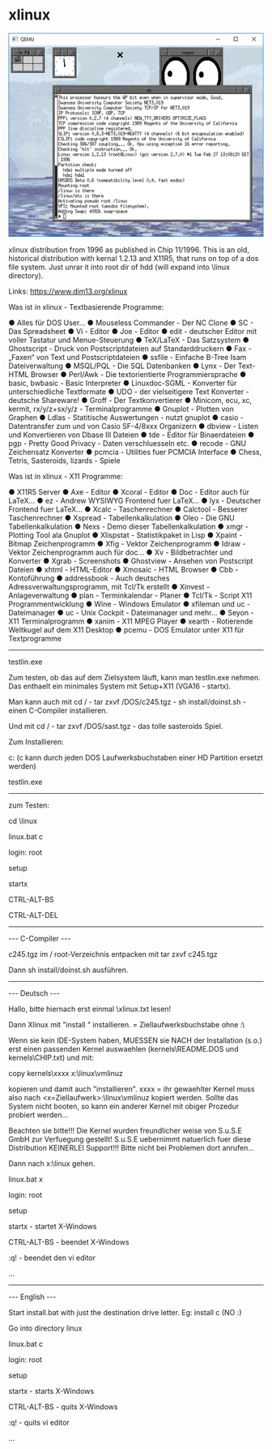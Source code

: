 # xlinux

![Bild](https://github.com/petersieg/xlinux/blob/master/xlinux.jpg)

xlinux distribution from 1996 as published in Chip 11/1996.
This is an old, historical distribution with kernal 1.2.13 and X11R5, that runs on top of a dos file system.
Just unrar it into root dir of hdd (will expand into \linux directory).

Links:
https://www.dim13.org/xlinux

Was ist in xlinux - Textbasierende Programme:

● Alles für DOS User...
● Mouseless Commander - Der NC Clone
● SC - Das Spreadsheet
● Vi - Editor
● Joe - Editor
● edit - deutscher Editor mit voller Tastatur und Menue-Steuerung
● TeX/LaTeX - Das Satzsystem
● Ghostscript - Druck von Postscriptdateien auf Standarddruckern
● Fax - „Faxen“ von Text und Postscriptdateien
● ssfile - Einfache B-Tree Isam Dateiverwaltung
● MSQL/PQL - Die SQL Datenbanken
● Lynx - Der Text-HTML Browser
● Perl/Awk - Die textorientierte Programmiersprache
● basic, bwbasic - Basic Interpreter
● Linuxdoc-SGML - Konverter für unterschiedliche Textformate
● UDO - der vielseitigere Text Konverter - deutsche Shareware!
● Groff - Der Textkonvertierer
● Minicom, ecu, xc, kermit, rx/y/z+sx/y/z - Terminalprogramme
● Gnuplot - Plotten von Graphen
● Ldlas - Statitische Auswertungen - nutzt gnuplot
● casio - Datentransfer zum und von Casio SF-4/8xxx Organizern
● dbview - Listen und Konvertieren von Dbase III Dateien
● tde - Editor für Binaerdateien
● pgp - Pretty Good Privacy - Daten verschluesseln etc.
● recode - GNU Zeichensatz Konverter
● pcmcia - Utilities fuer PCMCIA Interface
● Chess, Tetris, Sasteroids, lizards - Spiele

Was ist in xlinux - X11 Programme:

● X11R5 Server
● Axe - Editor
● Xcoral - Editor
● Doc - Editor auch für LaTeX...
● ez - Andrew WYSIWYG Frontend fuer LaTeX...
● lyx - Deutscher Frontend fuer LaTeX...
● Xcalc - Taschenrechner
● Calctool - Besserer Taschenrechner
● Xspread - Tabellenkalkulation
● Oleo - Die GNU Tabellenkalkulation
● Nexs - Demo dieser Tabellenkalkulation
● xmgr - Plotting Tool ala Gnuplot
● Xlispstat - Statistikpaket in Lisp
● Xpaint - Bitmap Zeichenprogramm
● Xfig - Vektor Zeichenprogramm
● Idraw - Vektor Zeichenprogramm auch für doc...
● Xv - Bildbetrachter und Konverter
● Xgrab - Screenshots
● Ghostview - Ansehen von Postscript Dateien
● xhtml - HTML-Editor
● Xmosaic - HTML Browser
● Cbb - Kontoführung
● addressbook - Auch deutsches Adressverwaltungsprogramm, mit Tcl/Tk erstellt
● Xinvest - Anlageverwaltung
● plan - Terminkalendar - Planer
● Tcl/Tk - Script X11 Programmentwicklung
● Wine - Windows Emulator
● xfileman und uc - Dateimanager
● uc - Unix Cockpit - Dateimanager und mehr...
● Seyon - X11 Terminalprogramm
● xanim - X11 MPEG Player
● xearth - Rotierende Weltkugel auf dem X11 Desktop
● pcemu - DOS Emulator unter X11 für Textprogramme

---------------
testlin.exe

Zum testen, ob das auf dem Zielsystem läuft, kann man testlin.exe nehmen. Das enthaelt ein minimales System mit
Setup+X11 (VGA16 - startx). 

Man kann auch mit cd / - tar zxvf /DOS/c245.tgz - sh install/doinst.sh - einen C-Compiler installieren.

Und mit cd / - tar zxvf /DOS/sast.tgz - das tolle sasteroids Spiel.

Zum Installieren:

c:  (c kann durch jeden DOS Laufwerksbuchstaben einer HD Partition ersetzt werden)

testlin.exe
 
---------------
zum Testen:

cd \linux

linux.bat c

login: root

setup

startx

CTRL-ALT-BS

CTRL-ALT-DEL

---------------
--- C-Compiler ---

c245.tgz im / root-Verzeichnis entpacken mit tar zxvf c245.tgz

Dann sh install/doinst.sh ausführen.


---------------
--- Deutsch ---

Hallo, bitte hiernach erst einmal \xlinux.txt lesen!

Dann Xlinux mit "install <x>" installieren. <x> = Ziellaufwerksbuchstabe ohne :\

Wenn sie kein IDE-System haben, MUESSEN sie NACH der Installation (s.o.) erst
einen passenden Kernel auswaehlen (kernels\README.DOS und kernels\CHIP.txt) und mit:

copy kernels\xxxx x:\linux\vmlinuz

kopieren und damit auch "installieren". xxxx = ihr gewaehlter Kernel muss also
nach <x=Ziellaufwerk>:\linux\vmlinuz kopiert werden. Sollte das System nicht
booten, so kann ein anderer Kernel mit obiger Prozedur probiert werden...

Beachten sie bitte!!! Die Kernel wurden freundlicher weise von S.u.S.E GmbH
zur Verfuegung gestellt! S.u.S.E uebernimmt natuerlich fuer diese Distribution
KEINERLEI Support!!! Bitte nicht bei Problemen dort anrufen...

Dann nach x:\linux gehen.

linux.bat x

login: root

setup

startx - startet X-Windows

CTRL-ALT-BS - beendet X-Windows

:q! - beendet den vi editor

...


---------------
--- English ---

Start install.bat with just the destination drive letter. Eg: install c
(NO :\)

Go into directory linux

linux.bat c

login: root

setup

startx - starts X-Windows

CTRL-ALT-BS - quits X-Windows

:q! - quits vi editor

...



